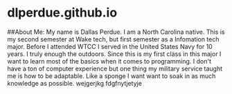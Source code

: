 # dlperdue.github.io
##About Me:
 My name is Dallas Perdue. I am a North Carolina native. This is my second semester at Wake tech, but first semester as a Infomation tech major. Before I attended WTCC I served in the United States Navy for 10 years. I truly enough the outdoors. Since this is my first class in this major I want to learn most of the basics when it comes to programming. I don't have a ton of computer experience but one thing my military service taught me is how to be adaptable. Like a sponge I want want to soak in as much knowledge as possible.
 wejgerjkg
 fdgfnytjetyje